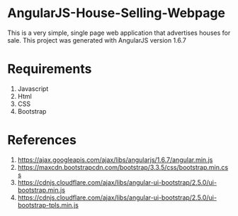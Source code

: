 # AngularJS-House-Selling-Webpage

This is a very simple, single page web application that advertises houses for sale.
This project was generated with AngularJS version 1.6.7

# Requirements

1. Javascript
2. Html
3. CSS
4. Bootstrap

# References

1.  https://ajax.googleapis.com/ajax/libs/angularjs/1.6.7/angular.min.js
2. https://maxcdn.bootstrapcdn.com/bootstrap/3.3.5/css/bootstrap.min.css
3. https://cdnjs.cloudflare.com/ajax/libs/angular-ui-bootstrap/2.5.0/ui-bootstrap.min.js
4. https://cdnjs.cloudflare.com/ajax/libs/angular-ui-bootstrap/2.5.0/ui-bootstrap-tpls.min.js
